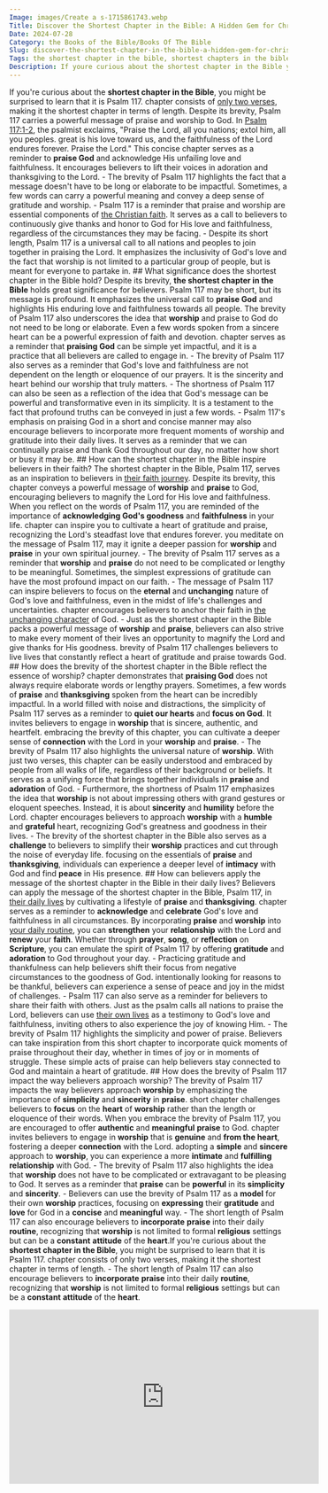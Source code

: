 ```yaml
---
Image: images/Create a s-1715861743.webp
Title: Discover the Shortest Chapter in the Bible: A Hidden Gem for Christian Readers
Date: 2024-07-28
Category: the Books of the Bible/Books Of The Bible
Slug: discover-the-shortest-chapter-in-the-bible-a-hidden-gem-for-christian-readers
Tags: the shortest chapter in the bible, shortest chapters in the bible, shortest chapter in the bible, bible shortest chapter, what is the shortest chapter in the bible, what is shortest chapter in the bible, what is the shortest bible chapter, the shortest bible chapter, the books of the bible, books of the bible
Description: If youre curious about the shortest chapter in the Bible you might be surprised to learn that it is Psalm 117 chapter consists of only two verses making it the shortest chapter in terms of length Despite its brevity Psalm 117 carries a powerful message of praise and worship to
---
```


If you're curious about the **shortest chapter in the Bible**, you might be surprised to learn that it is Psalm 117.  chapter consists of [only two verses](/navigating-the-scriptures-comprehensive-guide-books-of-the-bible), making it the shortest chapter in terms of length. Despite its brevity, Psalm 117 carries a powerful message of praise and worship to God. In [Psalm 117:1-2](https://www.bibleref.com/Psalm/117/Psalm-117-1.html), the psalmist exclaims, "Praise the Lord, all you nations; extol him, all you peoples. great is his love toward us, and the faithfulness of the Lord endures forever. Praise the Lord." This concise chapter serves as a reminder to **praise God** and acknowledge His unfailing love and faithfulness. It encourages believers to lift their voices in adoration and thanksgiving to the Lord. - The brevity of Psalm 117 highlights the fact that a message doesn't have to be long or elaborate to be impactful. Sometimes, a few words can carry a powerful meaning and convey a deep sense of gratitude and worship. - Psalm 117 is a reminder that praise and worship are essential components of [the Christian faith](/ultimate-guide-best-order-to-read-the-bible-for-beginners). It serves as a call to believers to continuously give thanks and honor to God for His love and faithfulness, regardless of the circumstances they may be facing. - Despite its short length, Psalm 117 is a universal call to all nations and peoples to join together in praising the Lord. It emphasizes the inclusivity of God's love and the fact that worship is not limited to a particular group of people, but is meant for everyone to partake in. ## What significance does the shortest chapter in the Bible hold? Despite its brevity, **the shortest chapter in the Bible** holds great significance for believers. Psalm 117 may be short, but its message is profound. It emphasizes the universal call to **praise God** and highlights His enduring love and faithfulness towards all people. The brevity of Psalm 117 also underscores the idea that **worship** and praise to God do not need to be long or elaborate. Even a few words spoken from a sincere heart can be a powerful expression of faith and devotion. chapter serves as a reminder that **praising God** can be simple yet impactful, and it is a practice that all believers are called to engage in. - The brevity of Psalm 117 also serves as a reminder that God's love and faithfulness are not dependent on the length or eloquence of our prayers. It is the sincerity and heart behind our worship that truly matters. - The shortness of Psalm 117 can also be seen as a reflection of the idea that God's message can be powerful and transformative even in its simplicity. It is a testament to the fact that profound truths can be conveyed in just a few words. - Psalm 117's emphasis on praising God in a short and concise manner may also encourage believers to incorporate more frequent moments of worship and gratitude into their daily lives. It serves as a reminder that we can continually praise and thank God throughout our day, no matter how short or busy it may be. ## How can the shortest chapter in the Bible inspire believers in their faith? The shortest chapter in the Bible, Psalm 117, serves as an inspiration to believers in [their faith journey](/the-origin-of-the-holy-spirit-in-scripture-a-comprehensive-guide). Despite its brevity, this chapter conveys a powerful message of **worship** and **praise** to God, encouraging believers to magnify the Lord for His love and faithfulness. When you reflect on the words of Psalm 117, you are reminded of the importance of **acknowledging God's goodness** and **faithfulness** in your life. chapter can inspire you to cultivate a heart of gratitude and praise, recognizing the Lord's steadfast love that endures forever. you meditate on the message of Psalm 117, may it ignite a deeper passion for **worship** and **praise** in your own spiritual journey. - The brevity of Psalm 117 serves as a reminder that **worship** and **praise** do not need to be complicated or lengthy to be meaningful. Sometimes, the simplest expressions of gratitude can have the most profound impact on our faith. - The message of Psalm 117 can inspire believers to focus on the **eternal** and **unchanging** nature of God's love and faithfulness, even in the midst of life's challenges and uncertainties. chapter encourages believers to anchor their faith in [the unchanging character](/5-powerful-prayers-for-trust-in-god-strengthen-your-faith-today) of God. - Just as the shortest chapter in the Bible packs a powerful message of **worship** and **praise**, believers can also strive to make every moment of their lives an opportunity to magnify the Lord and give thanks for His goodness. brevity of Psalm 117 challenges believers to live lives that constantly reflect a heart of gratitude and praise towards God. ## How does the brevity of the shortest chapter in the Bible reflect the essence of worship? chapter demonstrates that **praising God** does not always require elaborate words or lengthy prayers. Sometimes, a few words of **praise** and **thanksgiving** spoken from the heart can be incredibly impactful. In a world filled with noise and distractions, the simplicity of Psalm 117 serves as a reminder to **quiet our hearts** and **focus on God**. It invites believers to engage in **worship** that is sincere, authentic, and heartfelt. embracing the brevity of this chapter, you can cultivate a deeper sense of **connection** with the Lord in your **worship** and **praise**. - The brevity of Psalm 117 also highlights the universal nature of **worship**. With just two verses, this chapter can be easily understood and embraced by people from all walks of life, regardless of their background or beliefs. It serves as a unifying force that brings together individuals in **praise** and **adoration** of God. - Furthermore, the shortness of Psalm 117 emphasizes the idea that **worship** is not about impressing others with grand gestures or eloquent speeches. Instead, it is about **sincerity** and **humility** before the Lord. chapter encourages believers to approach **worship** with a **humble** and **grateful** heart, recognizing God's greatness and goodness in their lives. - The brevity of the shortest chapter in the Bible also serves as a **challenge** to believers to simplify their **worship** practices and cut through the noise of everyday life. focusing on the essentials of **praise** and **thanksgiving**, individuals can experience a deeper level of **intimacy** with God and find **peace** in His presence. ## How can believers apply the message of the shortest chapter in the Bible in their daily lives? Believers can apply the message of the shortest chapter in the Bible, Psalm 117, in [their daily lives](/top-bible-study-workbooks-for-adults-enhance-your-spiritual-growth) by cultivating a lifestyle of **praise** and **thanksgiving**. chapter serves as a reminder to **acknowledge** and **celebrate** God's love and faithfulness in all circumstances. By incorporating **praise** and **worship** into [your daily routine](/christian-prayer-for-anger-discovering-peace-and-patience-in-gods-grace), you can **strengthen** your **relationship** with the Lord and **renew** your **faith**. Whether through **prayer**, **song**, or **reflection** on **Scripture**, you can emulate the spirit of Psalm 117 by offering **gratitude** and **adoration** to God throughout your day. - Practicing gratitude and thankfulness can help believers shift their focus from negative circumstances to the goodness of God. intentionally looking for reasons to be thankful, believers can experience a sense of peace and joy in the midst of challenges. - Psalm 117 can also serve as a reminder for believers to share their faith with others. Just as the psalm calls all nations to praise the Lord, believers can use [their own lives](/uncovering-the-divine-journey-of-jesus-exploring-the-life-of-christ) as a testimony to God's love and faithfulness, inviting others to also experience the joy of knowing Him. - The brevity of Psalm 117 highlights the simplicity and power of praise. Believers can take inspiration from this short chapter to incorporate quick moments of praise throughout their day, whether in times of joy or in moments of struggle. These simple acts of praise can help believers stay connected to God and maintain a heart of gratitude. ## How does the brevity of Psalm 117 impact the way believers approach worship? The brevity of Psalm 117 impacts the way believers approach **worship** by emphasizing the importance of **simplicity** and **sincerity** in **praise**. short chapter challenges believers to **focus** on the **heart** of **worship** rather than the length or eloquence of their words. When you embrace the brevity of Psalm 117, you are encouraged to offer **authentic** and **meaningful** **praise** to God. chapter invites believers to engage in **worship** that is **genuine** and **from the heart**, fostering a deeper **connection** with the Lord. adopting a **simple** and **sincere** approach to **worship**, you can experience a more **intimate** and **fulfilling** **relationship** with God. - The brevity of Psalm 117 also highlights the idea that **worship** does not have to be complicated or extravagant to be pleasing to God. It serves as a reminder that **praise** can be **powerful** in its **simplicity** and **sincerity**. - Believers can use the brevity of Psalm 117 as a **model** for their own **worship** practices, focusing on **expressing** their **gratitude** and **love** for God in a **concise** and **meaningful** way. - The short length of Psalm 117 can also encourage believers to **incorporate** **praise** into their daily **routine**, recognizing that **worship** is not limited to formal **religious** settings but can be a **constant** **attitude** of the **heart**.If you're curious about the **shortest chapter in the Bible**, you might be surprised to learn that it is Psalm 117.  chapter consists of only two verses, making it the shortest chapter in terms of length. - The short length of Psalm 117 can also encourage believers to **incorporate** **praise** into their daily **routine**, recognizing that **worship** is not limited to formal **religious** settings but can be a **constant** **attitude** of the **heart**.
<iframe width="560" height="315" src="https://www.youtube.com/embed/v7VclaMk-gA" frameborder="0" allow="autoplay; encrypted-media" allowfullscreen></iframe>
